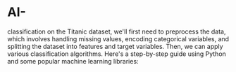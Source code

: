 # AI-
classification on the Titanic dataset, we'll first need to preprocess the data, which involves handling missing values, encoding categorical variables, and splitting the dataset into features and target variables. Then, we can apply various classification algorithms. Here's a step-by-step guide using Python and some popular machine learning libraries:

